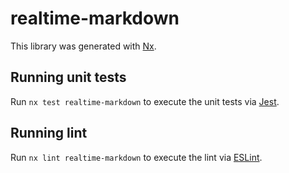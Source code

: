 # realtime-markdown

This library was generated with [Nx](https://nx.dev).

## Running unit tests

Run `nx test realtime-markdown` to execute the unit tests via [Jest](https://jestjs.io).

## Running lint

Run `nx lint realtime-markdown` to execute the lint via [ESLint](https://eslint.org/).
